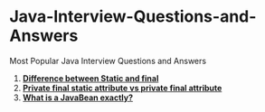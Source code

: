 # Java-Interview-Questions-and-Answers

Most Popular Java Interview Questions and Answers

1. [**Difference between Static and final** ](https://github.com/CodeMechanix/Java-Interview-Questions-and-Answers/blob/master/Difference_between_Static_and_final.md)
2. [**Private final static attribute vs private final attribute**](https://github.com/CodeMechanix/Java-Interview-Questions-and-Answers/blob/master/Private_final_static_attribute_vs_private_final_attribute.md)
3. [**What is a JavaBean exactly?**](https://github.com/CodeMechanix/Java-Interview-Questions-and-Answers/blob/master/What_is_a_JavaBean_exactly.md)